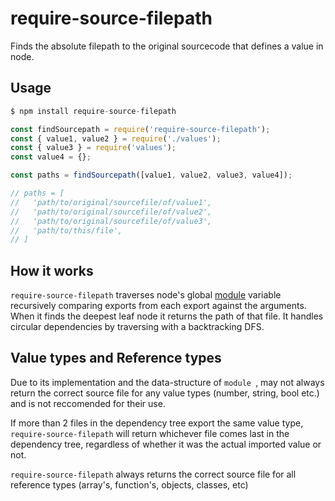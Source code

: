 # require-source-filepath 

Finds the absolute filepath to the original sourcecode that defines a value in node.

## Usage

```js
$ npm install require-source-filepath 

const findSourcepath = require('require-source-filepath');
const { value1, value2 } = require('./values');
const { value3 } = require('values');
const value4 = {};

const paths = findSourcepath([value1, value2, value3, value4]);

// paths = [
//   'path/to/original/sourcefile/of/value1',
//   'path/to/original/sourcefile/of/value2',
//   'path/to/original/sourcefile/of/value3',
//   'path/to/this/file',
// ]
```

## How it works

`require-source-filepath` traverses node's global [module](https://nodejs.org/api/modules.html#modules_the_module_object)
variable recursively comparing exports from each export against the arguments. When it finds the deepest leaf node it
returns the path of that file. It handles circular dependencies by traversing with a backtracking DFS.

## Value types and Reference types 

Due to its implementation and the data-structure of `module `, may not always return the correct source file for any value types
(number, string, bool etc.) and is not reccomended for their use.

If more than 2 files in the dependency tree export the same value type, `require-source-filepath` will return whichever file comes last in the dependency
tree, regardless of whether it was the actual imported value or not.

`require-source-filepath` always returns the correct source file for all reference types (array's, function's, objects, classes, etc)
